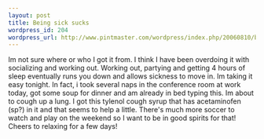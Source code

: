 ```yaml
--- 
layout: post
title: Being sick sucks
wordpress_id: 204
wordpress_url: http://www.pintmaster.com/wordpress/index.php/20060810/being-sick-sucks/
---
```

Im not sure where or who I got it from. I think I have been overdoing it with socializing and working out. Working out, partying and getting 4 hours of sleep eventually runs you down and allows sickness to move in. Im taking it easy tonight. In fact, i took several naps in the conference room at work today, got some soup for dinner and am already in bed typing this. Im about to cough up a lung. I got this tylenol cough syrup that has acetaminofen (sp?) in it and that seems to help a little.
There's much more soccer to watch and play on the weekend so I want to be in good spirits for that! Cheers to relaxing for a few days!
